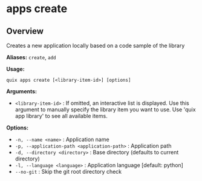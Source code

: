 # apps create

## Overview

Creates a new application locally based on a code sample of the library

**Aliases:** `create`, `add`

**Usage:**

```
quix apps create [<library-item-id>] [options]
```

**Arguments:**

- `<library-item-id>` : If omitted, an interactive list is displayed. Use this argument to manually specify the library item you want to use. Use 'quix app library' to see all available items.

**Options:**

- `-n, --name <name>` : Application name
- `-p, --application-path <application-path>` : Application path
- `-d, --directory <directory>` : Base directory (defaults to current directory)
- `-l, --language <language>` : Application language [default: python]
- `--no-git` : Skip the git root directory check

